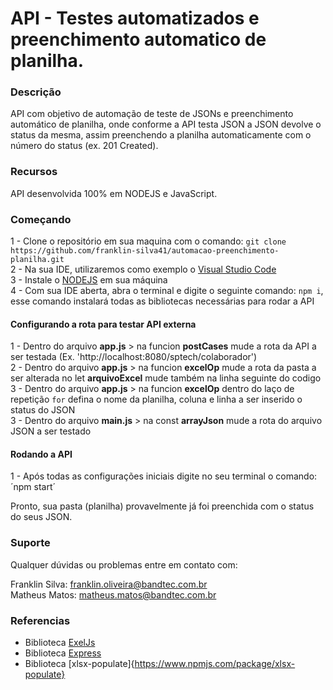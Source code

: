# API - Testes automatizados e preenchimento automatico de planilha.

### Descrição

API com objetivo de automação de teste de JSONs e preenchimento automático de planilha, onde conforme a API testa JSON a JSON devolve o status da mesma, assim preenchendo a planilha automaticamente com o número do status (ex. 201 Created).

### Recursos

API desenvolvida 100% em NODEJS e JavaScript.

### Começando

1 - Clone o repositório em sua maquina com o comando: `git clone https://github.com/franklin-silva41/automacao-preenchimento-planilha.git` <br>
2 - Na sua IDE, utilizaremos como exemplo o [Visual Studio Code](https://code.visualstudio.com/) <br>
3 - Instale o [NODEJS](https://nodejs.org/en/) em sua máquina <br>
4 - Com sua IDE aberta, abra o terminal e digite o seguinte comando: `npm i`, esse comando instalará todas as bibliotecas necessárias para rodar a API <br>

#### Configurando a rota para testar API externa

1 - Dentro do arquivo <b>app.js</b> > na funcion <b>postCases</b> mude a rota da API a ser testada (Ex. 'http://localhost:8080/sptech/colaborador') <br>
2 - Dentro do arquivo <b>app.js</b> > na funcion <b>excelOp</b> mude a rota da pasta a ser alterada no let <b>arquivoExcel</b> mude também na linha seguinte do codigo <br>
3 - Dentro do arquivo <b>app.js</b> > na funcion <b>excelOp</b> dentro do laço de repetição `for` defina o nome da planilha, coluna e linha a ser inserido o status do JSON <br>
3 - Dentro do arquivo <b>main.js</b> > na const <b>arrayJson</b> mude a rota do arquivo JSON a ser testado <br>

#### Rodando a API 

1 - Após todas as configurações iniciais digite no seu terminal o comando: ´npm start´

Pronto, sua pasta (planilha) provavelmente já foi preenchida com o status do seus JSON.

### Suporte 

Qualquer dúvidas ou problemas entre em contato com:

Franklin Silva: franklin.oliveira@bandtec.com.br <br>
Matheus Matos: matheus.matos@bandtec.com.br <br>

### Referencias

- Biblioteca [ExelJs](https://www.npmjs.com/package/exceljs#interface) <br>
- Biblioteca [Express](https://www.npmjs.com/package/express) <br>
- Biblioteca [xlsx-populate]{https://www.npmjs.com/package/xlsx-populate} <br>
